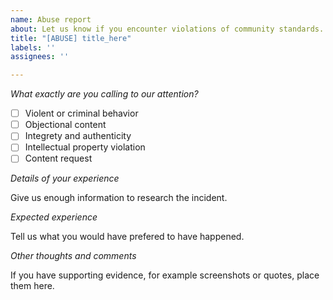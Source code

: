 ```yaml
---
name: Abuse report
about: Let us know if you encounter violations of community standards.
title: "[ABUSE] title_here"
labels: ''
assignees: ''

---
```


*What exactly are you calling to our attention?*

- [ ] Violent or criminal behavior
- [ ] Objectional content
- [ ] Integrety and authenticity
- [ ] Intellectual property violation
- [ ] Content request

*Details of your experience*

Give us enough information to research the incident.

*Expected experience*

Tell us what you would have prefered to have happened.

*Other thoughts and comments*

If you have supporting evidence, for example screenshots or quotes, place them here.
